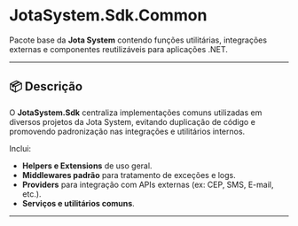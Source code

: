 # JotaSystem.Sdk.Common

Pacote base da **Jota System** contendo funções utilitárias, integrações externas e componentes reutilizáveis para aplicações .NET.

---

## 📦 Descrição

O **JotaSystem.Sdk** centraliza implementações comuns utilizadas em diversos projetos da Jota System, evitando duplicação de código e promovendo padronização nas integrações e utilitários internos.

Inclui:
- **Helpers e Extensions** de uso geral.  
- **Middlewares padrão** para tratamento de exceções e logs.  
- **Providers** para integração com APIs externas (ex: CEP, SMS, E-mail, etc.).  
- **Serviços e utilitários comuns**.

---
